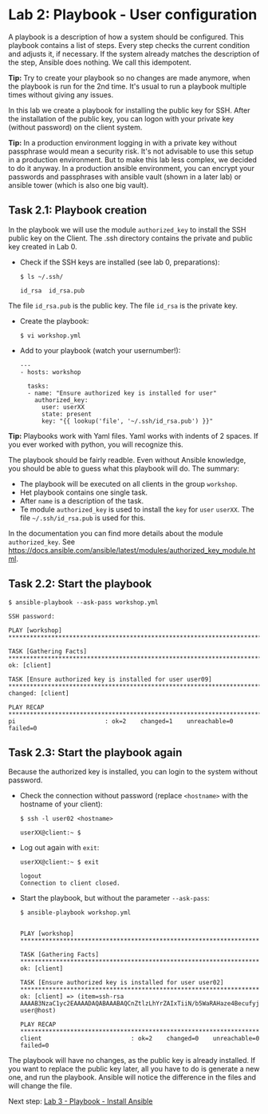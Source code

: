 # Lab 2: Playbook - User configuration
A playbook is a description of how a system should be configured. This playbook contains a list of steps. Every step checks the current condition and adjusts it, if necessary. If the system already matches the description of the step, Ansible does nothing. We call this idempotent.

**Tip:** Try to create your playbook so no changes are made anymore, when the playbook is run for the 2nd time. It's usual to run a playbook multiple times without giving any issues.

In this lab we create a playbook for installing the public key for SSH. After the installation of the public key, you can logon with your private key (without password) on the client system.

**Tip:** In a production environment logging in with a private key without passphrase would mean a security risk. It's not advisable to use this setup in a production environment. But to make this lab less complex, we decided to do it anyway. In a production ansible environment, you can encrypt your passwords and passphrases with ansible vault (shown in a later lab) or ansible tower (which is also one big vault).

## Task 2.1: Playbook creation
In the playbook we will use the module ``authorized_key`` to install the SSH public key on the Client. The .ssh directory contains the private and public key created in Lab 0.

* Check if the SSH keys are installed (see lab 0, preparations):

  ``$ ls ~/.ssh/``

  ```
  id_rsa  id_rsa.pub
  ```

The file ``id_rsa.pub`` is the public key. The file ``id_rsa`` is the private key. 
 
* Create the playbook:

  ``$ vi workshop.yml``
  
* Add to your playbook (watch your usernumber!):

  ```
  ---
  - hosts: workshop

    tasks:
    - name: "Ensure authorized key is installed for user"
      authorized_key:
        user: userXX
        state: present
        key: "{{ lookup('file', '~/.ssh/id_rsa.pub') }}"
  ```

**Tip:** Playbooks work with Yaml files. Yaml works with indents of 2 spaces. If you ever worked with python, you will recognize this.

The playbook should be fairly readble. Even without Ansible knowledge, you should be able to guess what this playbook will do. The summary:
* The playbook will be executed on all clients in the group ``workshop``.
* Het playbook contains one single task.
* After ``name`` is a description of the task.
* Te module ``authorized_key`` is used to install  the ``key`` for ``user`` ``userXX``. The file ``~/.ssh/id_rsa.pub`` is used for this.

In the documentation you can find more details about the module ``authorized_key``. See https://docs.ansible.com/ansible/latest/modules/authorized_key_module.html.

## Task 2.2: Start the playbook

  ``$ ansible-playbook --ask-pass workshop.yml``

  ```
  SSH password:

  PLAY [workshop] **********************************************************************************************************************************************************************************************************

  TASK [Gathering Facts] ***************************************************************************************************************************************************************************************************
  ok: [client]

  TASK [Ensure authorized key is installed for user user09] ********************************************************************************************************************************************************************
  changed: [client] 

  PLAY RECAP ***************************************************************************************************************************************************************************************************************
  pi                         : ok=2    changed=1    unreachable=0    failed=0
  ```

## Task 2.3: Start the playbook again
Because the authorized key is installed, you can login to the system without password.

* Check the connection without password (replace ``<hostname>`` with the hostname of your client):
  
  ``$ ssh -l user02 <hostname>`` 

  ``` 
  userXX@client:~ $ 
  ```

* Log out again with ``exit``:

  ``userXX@client:~ $ exit``

  ```
  logout
  Connection to client closed.
  ```

* Start the playbook, but without the parameter ``--ask-pass``:

  ``$ ansible-playbook workshop.yml``
  
  ```

  PLAY [workshop] **********************************************************************************************************************************************************************************************************

  TASK [Gathering Facts] ***************************************************************************************************************************************************************************************************
  ok: [client]

  TASK [Ensure authorized key is installed for user user02] ********************************************************************************************************************************************************************
  ok: [client] => (item=ssh-rsa AAAAB3NzaC1yc2EAAAADAQABAAABAQCnZtlzLhYrZAIxTiiN/b5WaRAHaze4BecufyjpQkQ9QCSqglfxnKSERtrwQmes31FJPRNY2DWvzvSgV1cJHnyYWKFeWQJv6nVvSCFOpmtqbqPHuSVV1O5S3CLHrmLWtZ8CeBNawnAMBlaDzZ2h9duDED+Ecx/bYYJakcQXR++LpqQ1voYX8gwGLD8dBY3i+hgjZ/pA6ITM1PLVwNaHzUZ5uL3ne6/RyzsjCfK+cJdxt+OtN6QsGHJwrV3hX3mVcyZVE3Ta72/1asm3CzeQAYA3CwBdxqfAONYck8UZeh8N0VtTsX+g8nrPBozRv47nF4JhFjBG2N/u37MEixoN8skV user@host)

  PLAY RECAP ***************************************************************************************************************************************************************************************************************
  client                         : ok=2    changed=0    unreachable=0    failed=0
  ```
The playbook will have no changes, as the public key is already installed. If you want to replace the public key later, all you have to do is generate a new one, and run the playbook. Ansible will notice the difference in the files and will change the file.

Next step: [Lab 3 - Playbook - Install Ansible](/labs/03_NL_playbook_ansible_installation.md)
